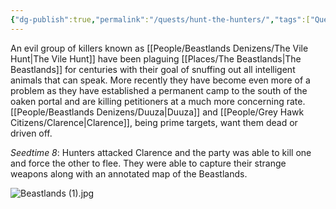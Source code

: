 ```yaml
---
{"dg-publish":true,"permalink":"/quests/hunt-the-hunters/","tags":["Quest","Beastlands"]}
---
```


An evil group of killers known as [[People/Beastlands Denizens/The Vile Hunt\|The Vile Hunt]] have been plaguing [[Places/The Beastlands\|The Beastlands]] for centuries with their goal of snuffing out all intelligent animals that can speak.  More recently they have become even more of a problem as they have established a permanent camp to the south of the oaken portal and are killing petitioners at a much more concerning rate.  [[People/Beastlands Denizens/Duuza\|Duuza]] and [[People/Grey Hawk Citizens/Clarence\|Clarence]], being prime targets, want them dead or driven off.  

*Seedtime 8*: Hunters attacked Clarence and the party was able to kill one and force the other to flee.  They were able to capture their strange weapons along with an annotated map of the Beastlands.  

![Beastlands (1).jpg](/img/user/Z_Attachments/Beastlands%20(1).jpg)